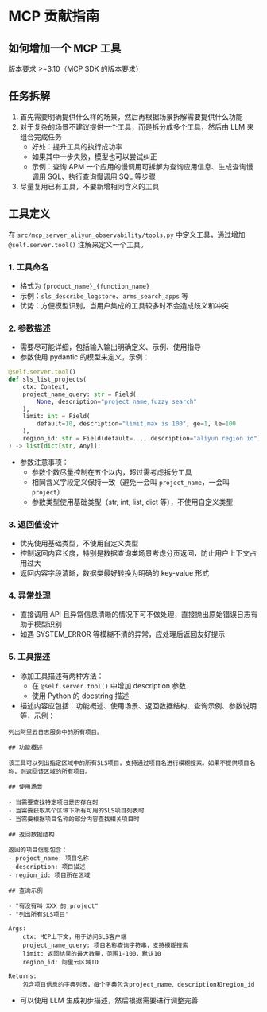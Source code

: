 # MCP 贡献指南

## 如何增加一个 MCP 工具

版本要求 >=3.10（MCP SDK 的版本要求）

## 任务拆解

1. 首先需要明确提供什么样的场景，然后再根据场景拆解需要提供什么功能
2. 对于复杂的场景不建议提供一个工具，而是拆分成多个工具，然后由 LLM 来组合完成任务
   - 好处：提升工具的执行成功率
   - 如果其中一步失败，模型也可以尝试纠正
   - 示例：查询 APM 一个应用的慢调用可拆解为查询应用信息、生成查询慢调用 SQL、执行查询慢调用 SQL 等步骤
3. 尽量复用已有工具，不要新增相同含义的工具

## 工具定义

在 `src/mcp_server_aliyun_observability/tools.py` 中定义工具，通过增加 `@self.server.tool()` 注解来定义一个工具。

### 1. 工具命名

* 格式为 `{product_name}_{function_name}`
* 示例：`sls_describe_logstore`、`arms_search_apps` 等
* 优势：方便模型识别，当用户集成的工具较多时不会造成歧义和冲突

### 2. 参数描述

* 需要尽可能详细，包括输入输出明确定义、示例、使用指导
* 参数使用 pydantic 的模型来定义，示例：

```python
@self.server.tool()
def sls_list_projects(
    ctx: Context,
    project_name_query: str = Field(
        None, description="project name,fuzzy search"
    ),
    limit: int = Field(
        default=10, description="limit,max is 100", ge=1, le=100
    ),
    region_id: str = Field(default=..., description="aliyun region id"),
) -> list[dict[str, Any]]:
```

* 参数注意事项：
  - 参数个数尽量控制在五个以内，超过需考虑拆分工具
  - 相同含义字段定义保持一致（避免一会叫 `project_name`，一会叫 `project`）
  - 参数类型使用基础类型（str, int, list, dict 等），不使用自定义类型

### 3. 返回值设计

* 优先使用基础类型，不使用自定义类型
* 控制返回内容长度，特别是数据查询类场景考虑分页返回，防止用户上下文占用过大
* 返回内容字段清晰，数据类最好转换为明确的 key-value 形式

### 4. 异常处理

* 直接调用 API 且异常信息清晰的情况下可不做处理，直接抛出原始错误日志有助于模型识别
* 如遇 SYSTEM_ERROR 等模糊不清的异常，应处理后返回友好提示

### 5. 工具描述

* 添加工具描述有两种方法：
  - 在 `@self.server.tool()` 中增加 description 参数
  - 使用 Python 的 docstring 描述
* 描述内容应包括：功能概述、使用场景、返回数据结构、查询示例、参数说明等，示例：

```
列出阿里云日志服务中的所有项目。

## 功能概述

该工具可以列出指定区域中的所有SLS项目，支持通过项目名进行模糊搜索。如果不提供项目名称，则返回该区域的所有项目。

## 使用场景

- 当需要查找特定项目是否存在时
- 当需要获取某个区域下所有可用的SLS项目列表时
- 当需要根据项目名称的部分内容查找相关项目时

## 返回数据结构

返回的项目信息包含：
- project_name: 项目名称
- description: 项目描述
- region_id: 项目所在区域

## 查询示例

- "有没有叫 XXX 的 project"
- "列出所有SLS项目"

Args:
    ctx: MCP上下文，用于访问SLS客户端
    project_name_query: 项目名称查询字符串，支持模糊搜索
    limit: 返回结果的最大数量，范围1-100，默认10
    region_id: 阿里云区域ID

Returns:
    包含项目信息的字典列表，每个字典包含project_name、description和region_id
```

* 可以使用 LLM 生成初步描述，然后根据需要进行调整完善



